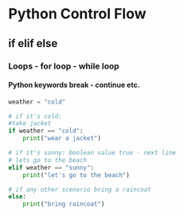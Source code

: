 # Python Control Flow
## if elif else
### Loops - for loop - while loop
#### Python keywords break - continue etc.


```python
weather = "cold"

# if it's cold:
#take jacket
if weather == "cold":
    print("wear a jacket")

# if it's sunny: boolean value true - next line
# lets go to the beach
elif weather == "sunny":
	print("let's go to the beach")

# if any other scenario bring a raincoat
else:
	print("bring raincoat")

```

